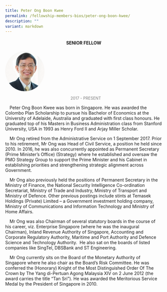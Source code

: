 ```yaml
---
title: Peter Ong Boon Kwee
permalink: /fellowship-members-bios/peter-ong-boon-kwee/
description: ""
variant: markdown
---
```

<style>
.fellow-image-pic {
	border-radius: 50%;
	height: 25% !important;
	width: 25% !important;
	}
	
fellow-img {
		text-align: center;
	}

.fellow-tenure {
	text-align: center;
	color: grey;
	font-size: 0.9em;
	}	
p {
	text-indent: 1em;
	}
</style>
<h4 style="text-align:center;">SENIOR FELLOW</h4>

<div class="fellow-img">
<img class="fellow-image-pic" src="/images/FellowshipImages/peterongboonkwee.png">
<p class="fellow-tenure">2017 - PRESENT</p>
</div>

<p>
Peter Ong Boon Kwee was born in Singapore. He was awarded the Colombo Plan Scholarship to pursue his Bachelor of Economics at the University of Adelaide, Australia and graduated with first class honours. He graduated top of his Masters in Business Administration class from Stanford University, USA in 1993 as Henry Ford II and Arjay Miller Scholar.
</p>
<p>
Mr Ong retired from the Administrative Service on 1 September 2017. Prior to his retirement, Mr Ong was Head of Civil Service, a position he held since 2010. In 2016, he was also concurrently appointed as Permanent Secretary (Prime Minister’s Office) (Strategy) where he established and oversaw the PMO Strategy Group to support the Prime Minister and his Cabinet in establishing priorities and strengthening strategic alignment across Government.
</p>
<p>
Mr Ong also previously held the positions of Permanent Secretary in the Ministry of Finance, the National Security Intelligence Co-ordination Secretariat, Ministry of Trade and Industry, Ministry of Transport and Ministry of Defence. Other previous postings include stints at Temasek Holdings (Private) Limited – a Government investment holding company, Ministry of Communications and Information Technology and Ministry of Home Affairs.
</p>
<p>
Mr Ong was also Chairman of several statutory boards in the course of his career, viz. Enterprise Singapore (where he was the inaugural Chairman), Inland Revenue Authority of Singapore, Accounting and Corporate Regulatory Authority, Maritime and Port Authority and Defence Science and Technology Authority. &nbsp;He also sat on the boards of listed companies like SingTel, DBSBank and ST Engineering.
</p>
<p>
Mr Ong currently sits on the Board of the Monetary Authority of Singapore where he also chair as the Board’s Risk Committee. He was conferred the (Honorary) Knight of the Most Distinguished Order Of The Crown by The Yang di-Pertuan Agong Malaysia XIV on 2 June 2012 (the award carries the title “Tan Sri”). He was awarded the Meritorious Service Medal by the President of Singapore in 2010.
</p>